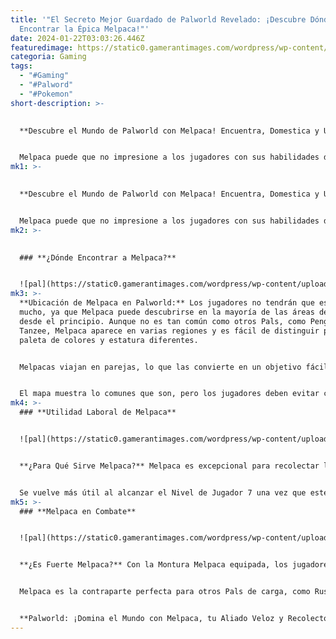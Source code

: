 ```yaml
---
title: '"El Secreto Mejor Guardado de Palworld Revelado: ¡Descubre Dónde
  Encontrar la Épica Melpaca!"'
date: 2024-01-22T03:03:26.446Z
featuredimage: https://static0.gamerantimages.com/wordpress/wp-content/uploads/2024/01/melpacapalworld-1.jpg?q=50&fit=contain&w=1140&h=&dpr=1.5
categoria: Gaming
tags:
  - "#Gaming"
  - "#Palword"
  - "#Pokemon"
short-description: >-
  

  **Descubre el Mundo de Palworld con Melpaca! Encuentra, Domestica y Utiliza a Este Pal Único**


  Melpaca puede que no impresione a los jugadores con sus habilidades de combate, ya que no es particularmente
mk1: >-
  

  **Descubre el Mundo de Palworld con Melpaca! Encuentra, Domestica y Utiliza a Este Pal Único**


  Melpaca puede que no impresione a los jugadores con sus habilidades de combate, ya que no es particularmente fuerte ni resistente contra los ataques. Sin embargo, compensa esto con sus habilidades en la base, así como siendo un útil compañero de viaje al explorar el mundo. Melpaca es un Pal montable, lo que significa que los jugadores pueden llegar de un punto A a un punto B mucho más rápido que caminando a pie.
mk2: >-
  

  ### **¿Dónde Encontrar a Melpaca?**


  ![pal](https://static0.gamerantimages.com/wordpress/wp-content/uploads/2024/01/palworld-melpaca-location.jpg?q=50&fit=crop&w=1500&dpr=1.5 "pal")
mk3: >-
  **Ubicación de Melpaca en Palworld:** Los jugadores no tendrán que esperar
  mucho, ya que Melpaca puede descubrirse en la mayoría de las áreas del mapa
  desde el principio. Aunque no es tan común como otros Pals, como Pengullet o
  Tanzee, Melpaca aparece en varias regiones y es fácil de distinguir por su
  paleta de colores y estatura diferentes.


  Melpacas viajan en parejas, lo que las convierte en un objetivo fácil para atacar y capturar rápidamente. Desafortunadamente, son bastante rápidas y huirán en el momento en que noten cualquier señal de peligro, siendo difícil seguir su rastro. Es mejor practicar la paciencia con estos Pals, utilizando el comando de agacharse y esperando antes de lanzar algunos golpes preventivos.


  El mapa muestra lo comunes que son, pero los jugadores deben evitar cazar de noche, ya que rara vez se ven cuando la luna está fuera. En el juego temprano, aparecen en todas partes excepto en dos ubicaciones, pero no esperes verlos en todos los extremos del mapa. Melpaca generalmente aparece en uno o dos lugares a la vez, por lo que encontrarlos puede resultar un poco tedioso.
mk4: >-
  ### **Utilidad Laboral de Melpaca**


  ![pal](https://static0.gamerantimages.com/wordpress/wp-content/uploads/2024/01/palworld-melpaca-utility.jpg?q=50&fit=crop&w=1500&dpr=1.5 "pal")


  **¿Para Qué Sirve Melpaca?** Melpaca es excepcional para recolectar lana, por lo que los jugadores deberían establecer rápidamente un rancho y asignar algunos de ellos a la sección. Fuera de eso, no tienen mucha utilidad, ya que no son los Pals más versátiles para agregar a una base. En resumen, si los jugadores se están quedando sin lana, Melpaca es el Pal indicado para el trabajo.


  Se vuelve más útil al alcanzar el Nivel de Jugador 7 una vez que esté disponible la Montura Melpaca. Este activo solo cuesta 3 cueros, 5 lanas y 5 fragmentos de Paldium para construir y será útil para los jugadores que deseen viajar rápidamente por Palworld.
mk5: >-
  ### **Melpaca en Combate**


  ![pal](https://static0.gamerantimages.com/wordpress/wp-content/uploads/2024/01/palworld-melpaca-paldeck.jpg?q=50&fit=crop&w=1500&dpr=1.5 "pal")


  **¿Es Fuerte Melpaca?** Con la Montura Melpaca equipada, los jugadores pueden montar a su confiable Melpaca y pasearse por la tierra, aprovechando su rápida velocidad. Los ataques de carga de Melpaca también infligen ligeramente más daño mientras está activa esta habilidad, lo que aumenta su utilidad en el campo de batalla.


  Melpaca es la contraparte perfecta para otros Pals de carga, como Rushoar, y puede evadir los ataques de tipo fuego de un Foxparks simplemente corriendo dentro y fuera de rango antes de asestar algunos golpes. Melpaca no impresionará demasiado con su falta de fuerza, pero al utilizar sus pies rápidos, se convierte en un buen atacante que puede desgastar los puntos de vida mientras evita cualquier daño real. Si la situación aprieta y los jugadores se ven en apuros, escapar de la batalla no será demasiado difícil con Melpaca liderando el camino.


  **Palworld: ¡Domina el Mundo con Melpaca, tu Aliado Veloz y Recolector de Lana!**
---
```

